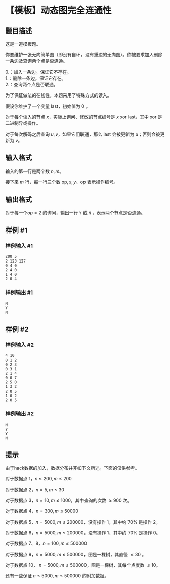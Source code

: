 # 【模板】动态图完全连通性

## 题目描述

这是一道模板题。

你要维护一张无向简单图（即没有自环，没有重边的无向图）。你被要求加入删除一条边及查询两个点是否连通。

$0.$：加入一条边。保证它不存在。   
$1.$：删除一条边。保证它存在。   
$2.$：查询两个点是否联通。   

为了保证做法的在线性，本题采用了特殊方式的读入。

假设你维护了一个变量 $\text{last}$，初始值为 $0$ 。

对于每个读入的节点 $x$，实际上询问、修改的节点编号是 $x \text{ xor } \text{last}$，其中 $\text{xor}$ 是二进制异或操作。

对于每次解码之后查询 $u,v$，如果它们联通，那么 $\text{last}$ 会被更新为 $u$；否则会被更新为 $v$。

## 输入格式

输入的第一行是两个数 $n,m$。

接下来 $m$ 行，每一行三个数 $\text{op},x,y$。$\text{op}$ 表示操作编号。

## 输出格式

对于每一个$op=2$ 的询问，输出一行 `Y` 或 `N` ，表示两个节点是否连通。

## 样例 #1

### 样例输入 #1
```
200 5
2 123 127
0 4 0
2 4 0
1 4 0
2 0 4
```

### 样例输出 #1

```
N
Y
N
```

## 样例 #2

### 样例输入 #2
```
4 10
0 1 2
0 2 3
0 3 1
2 1 4
0 0 7
2 5 0
1 3 2
2 0 5
1 0 2
2 0 5
```

### 样例输出 #2

```
N
Y
Y
N
```

## 提示

由于hack数据的加入，数据分布并非如下文所述。下面的仅供参考。

对于数据点 $1$，$n \leq 200,m \leq 200$

对于数据点 $2$，$n=5,m \leq 30$

对于数据点 $3$，$n=10,m \leq 1000$，其中查询的次数 $\geq 900$ 次。

对于数据点 $4$，$n=300,m \leq 50000$

对于数据点 $5$，$n=5000,m \leq 200000$，没有操作 $1$，其中约 $70 \%$ 是操作 $2$。

对于数据点 $6$，$n=5000,m \leq 200000$，没有操作 $1$，其中约 $70 \%$ 是操作 $0$。

对于数据点 $7$、$8$，$n=100,m \leq 500000$

对于数据点 $9$，$n=5000,m \leq 500000$，图是一棵树，其直径 $\leq 30$ 。

对于数据点 $10$， $n=5000,m \leq 500000$，图是一棵树，其每个点度数 $\leq 10$。

还有一些保证 $n \leq 5000,m \leq 500000$ 的附加数据。
